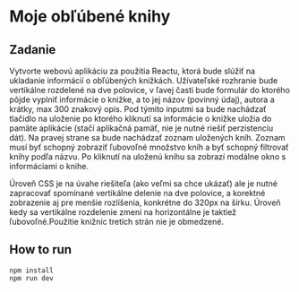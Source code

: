 # Moje obľúbené knihy

## Zadanie

Vytvorte webovú aplikáciu za použitia Reactu, ktorá bude slúžiť na ukladanie informácií o
obľúbených knižkách. Užívateľské rozhranie bude vertikálne rozdelené na dve polovice, v
ľavej časti bude formulár do ktorého pôjde vyplniť informácie o knižke, a to jej názov
(povinný údaj), autora a krátky, max 300 znakový opis. Pod týmito inputmi sa bude
nachádzať tlačidlo na uloženie po ktorého kliknutí sa informácie o knižke uložia do pamäte
aplikácie (stačí aplikačná pamäť, nie je nutné riešiť perzistenciu dát). Na pravej strane sa
bude nachádzať zoznam uložených kníh. Zoznam musí byť schopný zobraziť ľubovoľné
množstvo kníh a byť schopný filtrovať knihy podľa názvu. Po kliknutí na uloženú knihu sa
zobrazí modálne okno s informáciami o knihe.

Úroveň CSS je na úvahe riešiteľa (ako veľmi sa chce ukázať) ale je nutné zapracovať
spomínané vertikálne delenie na dve polovice, a korektné zobrazenie aj pre menšie
rozlíšenia, konkrétne do 320px na šírku. Úroveň kedy sa vertikálne rozdelenie zmení na
horizontálne je taktiež ľubovoľné.Použitie knižníc tretích strán nie je obmedzené.

## How to run

```
npm install
npm run dev
```
